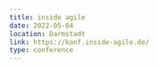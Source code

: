 ```yaml
---
title: inside agile
date: 2022-05-04
location: Darmstadt
link: https://konf.inside-agile.de/
type: conference
---
```

